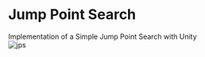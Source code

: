 # Jump Point Search
Implementation of a Simple Jump Point Search with Unity</br>
![jps](https://github.com/user-attachments/assets/207bb76f-fd54-45d5-9412-227dd32a5405)
